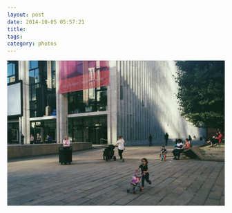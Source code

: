 ```yaml
---
layout: post
date: 2014-10-05 05:57:21
title: 
tags:
category: photos
---
```


![title](/assets/photoblog/met-opera-garden.jpg)
